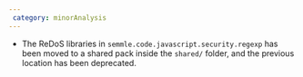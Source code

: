 ```yaml
---
 category: minorAnalysis
---
```

 * The ReDoS libraries in `semmle.code.javascript.security.regexp` has been moved to a shared pack inside the `shared/` folder, and the previous location has been deprecated.